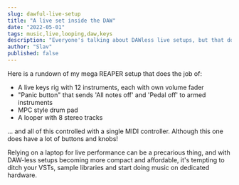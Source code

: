 ```yaml
---
slug: dawful-live-setup
title: "A live set inside the DAW"
date: "2022-05-01"
tags: music,live,looping,daw,keys
description: "Everyone's talking about DAWless live setups, but that doesn't mean the DAW is useless."
author: "Slav"
published: false
---
```


Here is a rundown of my mega REAPER setup that does the job of: 
- A live keys rig with 12 instruments, each with own volume fader
- "Panic button" that sends 'All notes off' and 'Pedal off' to armed instruments
- MPC style drum pad
- A looper with 8 stereo tracks

... and all of this controlled with a single MIDI controller. Although this one does have a lot of buttons and knobs!

Relying on a laptop for live performance can be a precarious thing, and with DAW-less setups becoming more compact and affordable, it's tempting to ditch your VSTs, sample libraries and start doing music on dedicated hardware. 


```

```